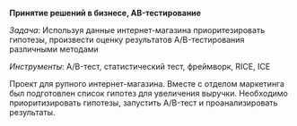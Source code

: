**Принятие решений в бизнесе, AB-тестирование**

*Задача*: Используя данные интернет-магазина приоритезировать гипотезы, произвести оценку результатов A/B-тестирования различными методами

*Инструменты*: A/B-тест, статистический тест, фреймворк, RICE, ICE

Проект для рупного интернет-магазина. Вместе с отделом маркетинга был подготовлен список гипотез для увеличения выручки. Необходимо приоритизировать гипотезы, запустить A/B-тест и проанализировать результаты.

